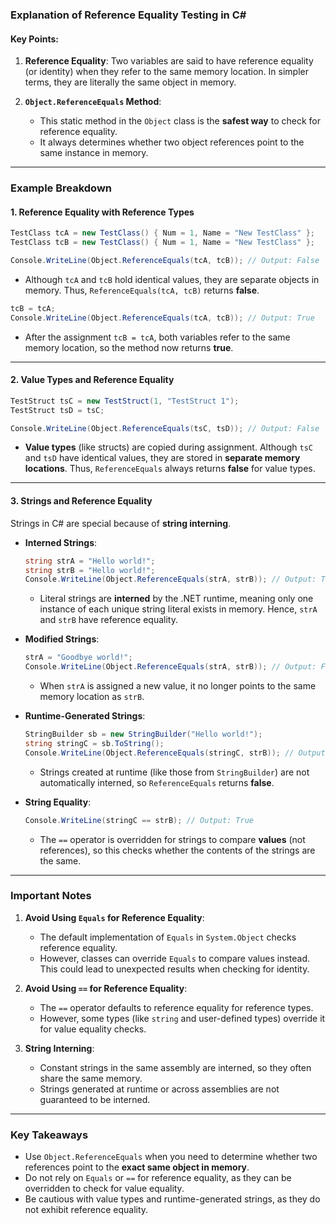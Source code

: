 ### Explanation of Reference Equality Testing in C#

#### **Key Points:**
1. **Reference Equality**: Two variables are said to have reference equality (or identity) when they refer to the same memory location. In simpler terms, they are literally the same object in memory.
   
2. **`Object.ReferenceEquals` Method**:
   - This static method in the `Object` class is the **safest way** to check for reference equality.
   - It always determines whether two object references point to the same instance in memory.

---

### **Example Breakdown**

#### **1. Reference Equality with Reference Types**
   ```csharp
   TestClass tcA = new TestClass() { Num = 1, Name = "New TestClass" };
   TestClass tcB = new TestClass() { Num = 1, Name = "New TestClass" };

   Console.WriteLine(Object.ReferenceEquals(tcA, tcB)); // Output: False
   ```
   - Although `tcA` and `tcB` hold identical values, they are separate objects in memory. Thus, `ReferenceEquals(tcA, tcB)` returns **false**.
   
   ```csharp
   tcB = tcA;
   Console.WriteLine(Object.ReferenceEquals(tcA, tcB)); // Output: True
   ```
   - After the assignment `tcB = tcA`, both variables refer to the same memory location, so the method now returns **true**.

---

#### **2. Value Types and Reference Equality**
   ```csharp
   TestStruct tsC = new TestStruct(1, "TestStruct 1");
   TestStruct tsD = tsC;

   Console.WriteLine(Object.ReferenceEquals(tsC, tsD)); // Output: False
   ```
   - **Value types** (like structs) are copied during assignment. Although `tsC` and `tsD` have identical values, they are stored in **separate memory locations**. Thus, `ReferenceEquals` always returns **false** for value types.

---

#### **3. Strings and Reference Equality**
   Strings in C# are special because of **string interning**.

   - **Interned Strings**:
     ```csharp
     string strA = "Hello world!";
     string strB = "Hello world!";
     Console.WriteLine(Object.ReferenceEquals(strA, strB)); // Output: True
     ```
     - Literal strings are **interned** by the .NET runtime, meaning only one instance of each unique string literal exists in memory. Hence, `strA` and `strB` have reference equality.

   - **Modified Strings**:
     ```csharp
     strA = "Goodbye world!";
     Console.WriteLine(Object.ReferenceEquals(strA, strB)); // Output: False
     ```
     - When `strA` is assigned a new value, it no longer points to the same memory location as `strB`.

   - **Runtime-Generated Strings**:
     ```csharp
     StringBuilder sb = new StringBuilder("Hello world!");
     string stringC = sb.ToString();
     Console.WriteLine(Object.ReferenceEquals(stringC, strB)); // Output: False
     ```
     - Strings created at runtime (like those from `StringBuilder`) are not automatically interned, so `ReferenceEquals` returns **false**.

   - **String Equality**:
     ```csharp
     Console.WriteLine(stringC == strB); // Output: True
     ```
     - The `==` operator is overridden for strings to compare **values** (not references), so this checks whether the contents of the strings are the same.

---

### **Important Notes**
1. **Avoid Using `Equals` for Reference Equality**:
   - The default implementation of `Equals` in `System.Object` checks reference equality.
   - However, classes can override `Equals` to compare values instead. This could lead to unexpected results when checking for identity.

2. **Avoid Using `==` for Reference Equality**:
   - The `==` operator defaults to reference equality for reference types.
   - However, some types (like `string` and user-defined types) override it for value equality checks.

3. **String Interning**:
   - Constant strings in the same assembly are interned, so they often share the same memory.
   - Strings generated at runtime or across assemblies are not guaranteed to be interned.

---

### **Key Takeaways**
- Use `Object.ReferenceEquals` when you need to determine whether two references point to the **exact same object in memory**.
- Do not rely on `Equals` or `==` for reference equality, as they can be overridden to check for value equality.
- Be cautious with value types and runtime-generated strings, as they do not exhibit reference equality.